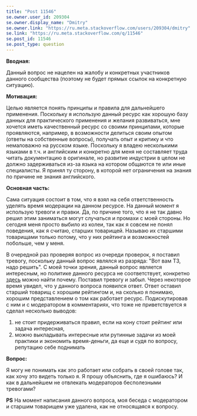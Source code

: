 ```yaml
---
title: "Post 11546"
se.owner.user_id: 209304
se.owner.display_name: "Dmitry"
se.owner.link: "https://ru.meta.stackoverflow.com/users/209304/dmitry"
se.link: "https://ru.meta.stackoverflow.com/q/11546"
se.post_id: 11546
se.post_type: question
---
```

<p><strong>Вводная:</strong></p>
<p>Данный вопрос не нацелен на жалобу и конкретных участников данного сообщества (поэтому не будет прямых ссылок на конкретную ситуацию).</p>
<p><strong>Мотивация:</strong></p>
<p>Целью является понять принципы и правила для дальнейшего применения. Поскольку я использую данный ресурс как хорошую базу данных для практического применения и желания развиваться, мне хочется иметь качественный ресурс со своими принципами, которые проявляются, например, в возможности делиться своим опытом (ответы на собственные вопросы), получать опыт и критику и что немаловажно на русском языке. Поскольку я владею несколькими языками в т.ч. и английским и конкретно для меня не составляет труда читать документацию в оригинале, но развитие индустрии в целом не должно задерживаться из-за языка на котором общаются те или иные специалисты. Я принял ту сторону, в которой нет ограничения на знания по причине не знания английского.</p>
<p><strong>Основная часть:</strong></p>
<p>Сама ситуация состоит в том, что я взял на себя ответственность уделять время модерации на данном ресурсе. На данный момент я использую тревоги и правки. Да, по причине того, что я не так давно решил этим заниматься могут случаться и промахи с моей стороны. Но сегодня меня просто выбило из колеи, так как я совсем не понял поведения, как я считаю, старших товарищей. Называю их старшими товарищами только потому, что у них рейтинга и возможностей побольше, чем у меня.</p>
<p>В очередной раз проверяя вопрос из очереди проверок, я поставил тревогу, поскольку данный вопрос являлся из разряда: &quot;Вот вам ТЗ, надо решить&quot;. С моей точки зрения, данный вопрос является интересным, но политике данного ресурса  не соответствует, конкретно <a href="https://ru.stackoverflow.com/help/on-topic">здесь</a> можно найти почему. Поставил тревогу и забыл. Через некоторое время увидел, что у данного вопроса появился ответ. Ответ оставил старший товарищ с хорошим рейтингом и, на сколько я понимаю, хорошим представлением о том как работает ресурс. Подискутировав с ним и с модератором в комментариях, что тоже не приветствуется я сделал несколько выводов:</p>
<ol>
<li>не стоит придерживаться правил, если на кону стоит рейтинг или задача интересная,</li>
<li>можно выкладывать интересные или рутинные задачи из моей практики и экономить время-деньги, да еще и судя по вопросу, репутацию себе поднимать</li>
</ol>
<p><strong>Вопрос:</strong></p>
<p>Я могу не понимать как это работает или собрать в своей голове так, как хочу это видеть только я. Я прошу  объяснить, где я ошибаюсь? И как в дальнейшем не отвлекать модераторов бесполезными тревогами?</p>
<p><strong>PS</strong>
На момент написания данного вопроса, моя беседа с модератором и старшим товарищем уже удалена, как не относящаяся к вопросу.</p>
